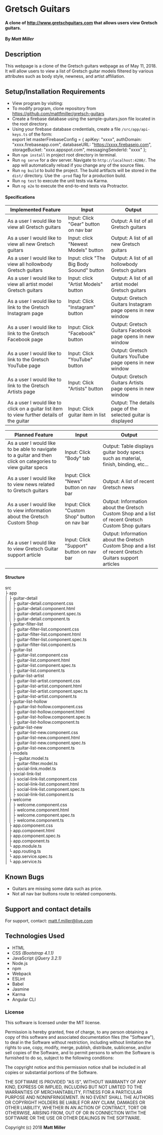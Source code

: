 # Gretsch Guitars

#### A clone of http://www.gretschguitars.com that allows users view Gretsch guitars.

#### By _**Matt Miller**_

## Description

This webpage is a clone of the Gretsch guitars webpage as of May 11, 2018. It will allow users to view a list of Gretsch guitar models filtered by various attributes such as body style, newness, and artist affiliation.

## Setup/Installation Requirements

* View program by visiting:
* To modify program, clone repository from https://github.com/mattfmiller/gretsch-guitars
* Create a firebase database using the sample-guitars.json file located in the root directory.
* Using your firebase database credentials, create a file `/src/app/api-keys.ts` of the form:<br>
    export let masterFirebaseConfig = {
      apiKey: "xxxx",
      authDomain: "xxxx.firebaseapp.com",
      databaseURL: "https://xxxx.firebaseio.com",
      storageBucket: "xxxx.appspot.com",
      messagingSenderId: "xxxx"
    };
* Run `npm install` in project root directory in terminal.
* Run `ng serve` for a dev server. Navigate to `http://localhost:4200/`. The app will automatically reload if you change any of the source files.
* Run `ng build` to build the project. The build artifacts will be stored in the `dist/` directory. Use the `-prod` flag for a production build.
* Run `ng test` to execute the unit tests via Karma.
* Run `ng e2e` to execute the end-to-end tests via Protractor.

#### Specifications

| Implemented Feature | Input | Output |
| --- | --- | --- |
| As a user I would like to view all Gretsch guitars | Input: Click "Gear" button on nav bar | Output: A list of all Gretsch guitars |
| As a user I would like to view all new Gretsch guitars | Input: click "Newest Models" button  | Output: A list of all new Gretsch guitars |
| As a user I would like to view all hollowbody Gretsch guitars | Input: click "The Big Body Soound" button  | Output: A list of all hollowbody Gretsch guitars |
| As a user I would like to view all artist model Gretsch guitars | Input: click "Artist Models" button  | Output: A list of all artist model Gretsch guitars |
| As a user I would like to link to the Gretsch Instagram page | Input: Click "Instagram" button | Output: Gretsch Guitars Instagram page opens in new window |
| As a user I would like to link to the Gretsch Facebook page | Input: Click "Facebook" button | Output: Gretsch Guitars Facebook page opens in new window |
| As a user I would like to link to the Gretsch YouTube page | Input: Click "YouTube" button | Output: Gretsch Guitars YouTube page opens in new window |
| As a user I would like to link to the Gretsch Artists page | Input: Click "Artists" button | Output: Gretsch Guitars Artists page opens in new window |
| As a user I would like to click on a guitar list item to view further details of the guitar | Input: Click guitar item in list | Output: The details page of the selected guitar is displayed |

| Planned Feature | Input | Output |
| --- | --- | --- |
| As a user I would like to be able to navigate to a guitar and then click on categories to view guitar specs | Input: Click "Body" tab | Output: Table displays guitar body specs such as material, finish, binding, etc... |
| As a user I would like to view news related to Gretsch guitars | Input: Click "News" button on nav bar | Output: A list of recent Gretsch news |
| As a user I would like to view information about the Gretsch Custom Shop | Input: Click "Custom Shop" button on nav bar | Output: Information about the Gretsch Custom Shop and a list of recent Gretsch Custom Shop guitars |
| As a user I would like to view Gretsch Guitar support article | Input: Click "Support" button on nav bar | Output: Information about the Gretsch Custom Shop and a list of recent Gretsch Guitars support articles |



#### Structure
src <br>
├ app <br>
│   ├ guitar-detail <br>
│   │   ├ guitar-detail.component.css <br>
│   │   ├ guitar-detail.component.html <br>
│   │   ├ guitar-detail.component.spec.ts <br>
│   │   ├ guitar-detail.component.ts <br>
│   ├ guitar-filter-list <br>
│   │   ├ guitar-filter-list.component.css <br>
│   │   ├ guitar-filter-list.component.html <br>
│   │   ├ guitar-filter-list.component.spec.ts <br>
│   │   ├ guitar-filter-list.component.ts <br>
│   ├ guitar-list <br>
│   │   ├ guitar-list.component.css <br>
│   │   ├ guitar-list.component.html <br>
│   │   ├ guitar-list.component.spec.ts <br>
│   │   ├ guitar-list.component.ts <br>
│   ├ guitar-list-artist <br>
│   │   ├ guitar-list-artist.component.css <br>
│   │   ├ guitar-list-artist.component.html <br>
│   │   ├ guitar-list-artist.component.spec.ts <br>
│   │   ├ guitar-list-artist.component.ts <br>
│   ├ guitar-list-hollow <br>
│   │   ├ guitar-list-hollow.component.css <br>
│   │   ├ guitar-list-hollow.component.html <br>
│   │   ├ guitar-list-hollow.component.spec.ts <br>
│   │   ├ guitar-list-hollow.component.ts <br>
│   ├ guitar-list-new <br>
│   │   ├ guitar-list-new.component.css <br>
│   │   ├ guitar-list-new.component.html <br>
│   │   ├ guitar-list-new.component.spec.ts <br>
│   │   ├ guitar-list-new.component.ts <br>
│   ├ models <br>
│   │   ├─guitar.model.ts <br>
│   │   ├ guitar-filter.model.ts <br>
│   │   ├ social-link.model.ts <br>
│   ├ social-link-list <br>
│   │   ├ social-link-list.component.css <br>
│   │   ├ social-link-list.component.html <br>
│   │   ├ social-link-list.component.spec.ts <br>
│   │   ├ social-link-list.component.ts <br>
│   ├ welcome <br>
│   │   ├ welcome.component.css <br>
│   │   ├ welcome.component.html <br>
│   │   ├ welcome.component.spec.ts <br>
│   │   ├ welcome.component.ts <br>
│   ├ app.component.css <br>
│   ├ app.component.html <br>
│   ├ app.component.spec.ts <br>
│   ├ app.component.ts <br>
│   └ app.module.ts <br>
│   └ app.routing.ts <br>
│   └ app.service.spec.ts <br>
│   └ app.service.ts <br>


## Known Bugs

* Guitars are missing some data such as price.
* Not all nav bar buttons route to related components.

## Support and contact details

For support, contact: matt.f.miller@live.com

## Technologies Used

* HTML
* CSS _(Bootstrap 4.1.1)_
* JavaScript _(jQuery 3.2.1)_
* Node.js
* npm
* Webpack
* ESLint
* Babel
* Jasmine
* Karma
* Angular CLI

### License

This software is licensed under the MIT license.

Permission is hereby granted, free of charge, to any person obtaining a copy of this software and associated documentation files (the "Software"), to deal in the Software without restriction, including without limitation the rights to use, copy, modify, merge, publish, distribute, sublicense, and/or sell copies of the Software, and to permit persons to whom the Software is furnished to do so, subject to the following conditions:

The copyright notice and this permission notice shall be included in all copies or substantial portions of the Software.

THE SOFTWARE IS PROVIDED "AS IS", WITHOUT WARRANTY OF ANY KIND, EXPRESS OR IMPLIED, INCLUDING BUT NOT LIMITED TO THE WARRANTIES OF MERCHANTABILITY, FITNESS FOR A PARTICULAR PURPOSE AND NONINFRINGEMENT. IN NO EVENT SHALL THE AUTHORS OR COPYRIGHT HOLDERS BE LIABLE FOR ANY CLAIM, DAMAGES OR OTHER LIABILITY, WHETHER IN AN ACTION OF CONTRACT, TORT OR OTHERWISE, ARISING FROM, OUT OF OR IN CONNECTION WITH THE SOFTWARE OR THE USE OR OTHER DEALINGS IN THE SOFTWARE.

Copyright (c) 2018 **Matt Miller**

